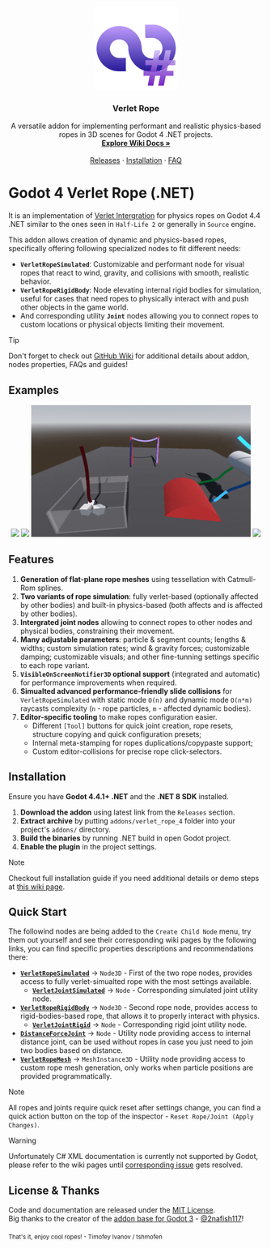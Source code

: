 <p align="center"><img height="165" alt="Verlet Rope Logo" src="/icon.svg"/></p>
<h3 align="center">Verlet Rope</h3>
<p align="center">
  A versatile addon for implementing performant and realistic physics-based ropes in 3D scenes for Godot 4 .NET projects.
  <br>
  <a href="https://github.com/Tshmofen/verlet-rope-4/wiki"><strong>Explore Wiki Docs »</strong></a>
  <br>
  <br>
  <a href="https://github.com/Tshmofen/verlet-rope-4/releases">Releases</a>
  ·
  <a href="https://github.com/Tshmofen/verlet-rope-4/wiki/Guide-%E2%80%90-Installation">Installation</a>
  ·
  <a href="https://github.com/Tshmofen/verlet-rope-4/wiki/Guide-%E2%80%90-FAQ">FAQ</a>
</p>

# Godot 4 Verlet Rope (.NET)
It is an implementation of [Verlet Intergration](https://en.wikipedia.org/wiki/Verlet_integration) for physics ropes on Godot 4.4 .NET similar to the ones seen in `Half-Life 2` or generally in `Source` engine.

This addon allows creation of dynamic and physics-based ropes, specifically offering following specialized nodes to fit different needs:
* **`VerletRopeSimulated`**: Customizable and performant node for visual ropes that react to wind, gravity, and collisions with smooth, realistic behavior.
* **`VerletRopeRigidBody`**: Node elevating internal rigid bodies for simulation, useful for cases that need ropes to physically interact with and push other objects in the game world.
* And corresponding utility **`Joint`** nodes allowing you to connect ropes to custom locations or physical objects limiting their movement.

> [!TIP]
> Don't forget to check out [GitHub Wiki](https://github.com/Tshmofen/verlet-rope-4/wiki) for additional details about addon, nodes properties, FAQs and guides! 

## Examples
<p align="center">
 <img height=260 src="/images/example_physics_01.gif"/>
 <img height=260 src="/images/example_physics_02.gif"/>
 <img height=260 src="/images/example_physics_03.gif"/>
 <img height=260 src="/images/example_game_01.gif"/>
</p>

## Features
1. **Generation of flat-plane rope meshes** using tessellation with Catmull-Rom splines.
2. **Two variants of rope simulation**: fully verlet-based (optionally affected by other bodies) and built-in physics-based (both affects and is affected by other bodies).
3. **Intergrated joint nodes** allowing to connect ropes to other nodes and physical bodies, constraining their movement.
4. **Many adjustable parameters**: particle & segment counts; lengths & widths; custom simulation rates; wind & gravity forces; customizable damping; customizable visuals; and other fine-tunning settings specific to each rope variant.
5. **`VisibleOnScreenNotifier3D` optional support** (integrated and automatic) for performance improvements when required.
6. **Simualted advanced performance-friendly slide collisions** for `VerletRopeSimulated` with static mode `O(n)` and dynamic mode `O(n*m)` raycasts complexity (`n` - rope particles, `m` - affected dynamic bodies).
7. **Editor-specific tooling** to make ropes configuration easier.
   * Different `[Tool]` buttons for quick joint creation, rope resets, structure copying and quick configuration presets;
   * Internal meta-stamping for ropes duplications/copypaste support;
   * Custom editor-collisions for precise rope click-selectors.

## Installation
Ensure you have **Godot 4.4.1+ .NET** and the **.NET 8 SDK** installed.
1. **Download the addon** using latest link from the `Releases` section.
2. **Extract archive** by putting `addons/verlet_rope_4` folder into your project's `addons/` directory.
3. **Build the binaries** by running .NET build in open Godot project.
4. **Enable the plugin** in the project settings.

> [!NOTE]  
> Checkout full installation guide if you need additional details or demo steps at [this wiki page](https://github.com/Tshmofen/verlet-rope-4/wiki/Guide-%E2%80%90-Installation).

## Quick Start
The followind nodes are being added to the `Create Child Node` menu, try them out yourself and see their corresponding wiki pages by the following links, you can find specific properties descriptions and recommendations there:
* **[`VerletRopeSimulated`](https://github.com/Tshmofen/verlet-rope-4/wiki/Documentation-%E2%80%90-VerletRopeSimulated)** -> `Node3D` - First of the two rope nodes, provides access to fully verlet-simualted rope with the most settings available.
  * **[`VerletJointSimulated`](https://github.com/Tshmofen/verlet-rope-4/wiki/Documentation-%E2%80%90-VerletJointSimulated)** -> `Node` - Corresponding simulated joint utility node.
* **[`VerletRopeRigidBody`](https://github.com/Tshmofen/verlet-rope-4/wiki/Documentation-%E2%80%90-VerletRopeRigidBody)** -> `Node3D` - Second rope node, provides access to rigid-bodies-based rope, that allows it to properly interact with physics. 
  * **[`VerletJointRigid`](https://github.com/Tshmofen/verlet-rope-4/wiki/Documentation-%E2%80%90-VerletJointRigid)** -> `Node` - Corresponding rigid joint utility node.
* **[`DistanceForceJoint`](https://github.com/Tshmofen/verlet-rope-4/wiki/Documentation-%E2%80%90-DistanceForceJoint)** -> `Node` - Utility node providing access to internal distance joint, can be used without ropes in case you just need to join two bodies based on distance. 
* **[`VerletRopeMesh`](https://github.com/Tshmofen/verlet-rope-4/wiki/Documentation-%E2%80%90-VerletRopeMesh)** -> `MeshInstance3D` - Utility node providing access to custom rope mesh generation, only works when particle positions are provided programmatically.

> [!NOTE]  
> All ropes and joints require quick reset after settings change, you can find a quick action button on the top of the inspector - `Reset Rope/Joint (Apply Changes)`.

> [!WARNING]  
> Unfortunately C# XML documentation is currently not supported by Godot, please refer to the wiki pages until [corresponding issue](https://github.com/godotengine/godot-proposals/issues/8269) gets resolved.

## License & Thanks
Code and documentation are released under the [MIT License](/LICENSE).  
Big thanks to the creator of the [addon base for Godot 3](https://github.com/2nafish117/godot-verlet-rope) - [@2nafish117](https://github.com/2nafish117)!

<sub>That's it, enjoy cool ropes! - Timofey Ivanov / tshmofen</sub>
